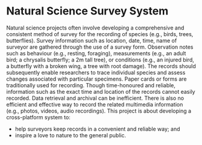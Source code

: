 # Natural Science Survey System
Natural science projects often involve developing a comprehensive and consistent method of
survey for the recording of species (e.g., birds, trees, butterflies). Survey information such as
location, date, time, name of surveyor are gathered through the use of a survey form. Observation
notes such as behaviour (e.g., resting, foraging), measurements (e.g., an adult bird; a chrysalis
butterfly; a 2m tall tree), or conditions (e.g., an injured bird, a butterfly with a broken wing, a tree
with root damage). The records should subsequently enable researchers to trace individual
species and assess changes associated with particular specimens.
Paper cards or forms are traditionally used for recording. Though time-honoured and reliable,
information such as the exact time and location of the records cannot easily recorded. Data
retrieval and archival can be inefficient. There is also no efficient and effective way to record the
related multimedia information (e.g., photos, videos, audio recordings).
This project is about developing a cross-platform system to:
* help surveyors keep records in a convenient and reliable way; and
* inspire a love to nature to the general public.

